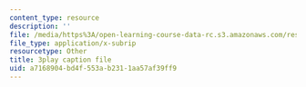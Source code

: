 ```yaml
---
content_type: resource
description: ''
file: /media/https%3A/open-learning-course-data-rc.s3.amazonaws.com/res-6-012-introduction-to-probability-spring-2018/a7168904bd4f553ab2311aa57af39ff9_n9FTM9f9A6I.vtt
file_type: application/x-subrip
resourcetype: Other
title: 3play caption file
uid: a7168904-bd4f-553a-b231-1aa57af39ff9
---
```

